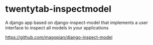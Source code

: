 twentytab-inspectmodel
======================

A django app based on django-inspect-model that implements a user interface to inspect all models in your applications


https://github.com/magopian/django-inspect-model
